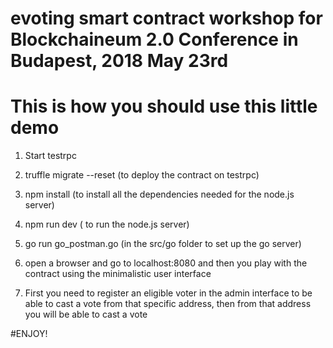 # evoting smart contract workshop for Blockchaineum 2.0 Conference in Budapest, 2018 May 23rd

# This is how you should use this little demo

1) Start testrpc

2) truffle migrate --reset (to deploy the contract on testrpc)

3) npm install (to install all the dependencies needed for the node.js server) 

4) npm run dev ( to run the node.js server)
 
5) go run go_postman.go (in the src/go folder to set up the go server)

6) open a browser and go to localhost:8080 and then you play with the contract using the minimalistic user interface

7) First you need to register an eligible voter in the admin interface to be able to cast a vote from that specific address, then from that address you will be able to cast a vote

#ENJOY!
